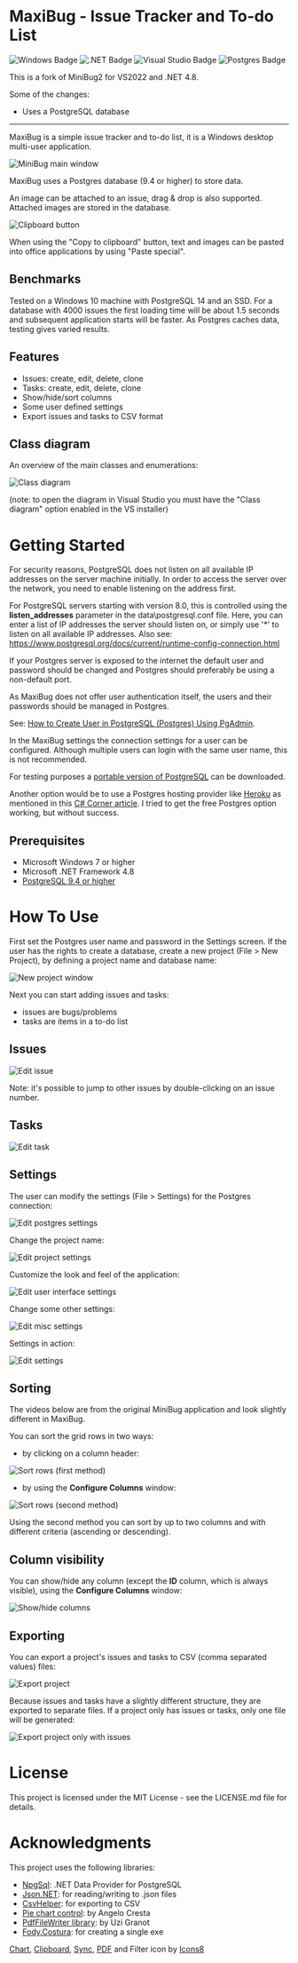 # MaxiBug - Issue Tracker and To-do List
![Windows Badge](https://img.shields.io/badge/Windows-0078D6?logo=windows&logoColor=fff&style=flat-square)
![.NET Badge](https://img.shields.io/badge/.NET-512BD4?logo=dotnet&logoColor=fff&style=flat-square)
![Visual Studio Badge](https://img.shields.io/badge/Visual%20Studio-5C2D91?logo=visualstudio&logoColor=fff&style=flat-square)
![Postgres Badge](https://badgen.net/badge/icon/postgresql?icon=postgresql&label)

This is a fork of MiniBug2 for VS2022 and .NET 4.8.

Some of the changes:
- Uses a PostgreSQL database

------------------------------------
MaxiBug is a simple issue tracker and to-do list, it is a Windows desktop multi-user application. 
 
<img src="Screenshots/main-window.png" alt="MiniBug main window">

MaxiBug uses a Postgres database (9.4 or higher) to store data.

An image can be attached to an issue, drag & drop is also supported.
Attached images are stored in the database.

<img src="MaxiBug/Resources/Clipboard_64x64.png" alt="Clipboard button">

When using the "Copy to clipboard" button, text and images can be pasted into office applications by using "Paste special".

## Benchmarks

Tested on a Windows 10 machine with PostgreSQL 14 and an SSD.
For a database with 4000 issues the first loading time will be about 1.5 seconds and subsequent application starts will be faster.
As Postgres caches data, testing gives varied results.

## Features

- Issues: create, edit, delete, clone
- Tasks: create, edit, delete, clone
- Show/hide/sort columns
- Some user defined settings
- Export issues and tasks to CSV format

## Class diagram

An overview of the main classes and enumerations:

<img src="Screenshots/class_diagram.png" alt="Class diagram">

(note: to open the diagram in Visual Studio you must have the "Class diagram" option enabled in the VS installer)

# Getting Started

For security reasons, PostgreSQL does not listen on all available IP addresses on the server machine initially. 
In order to access the server over the network, you need to enable listening on the address first. 

For PostgreSQL servers starting with version 8.0, this is controlled using the **listen_addresses** parameter in the data\postgresql.conf file. 
Here, you can enter a list of IP addresses the server should listen on, or simply use '*' to listen on all available IP addresses.
Also see: https://www.postgresql.org/docs/current/runtime-config-connection.html

If your Postgres server is exposed to the internet the default user and password should be changed and Postgres should preferably be using a non-default port.

As MaxiBug does not offer user authentication itself, the users and their passwords should be managed in Postgres.

See: [How to Create User in PostgreSQL (Postgres) Using PgAdmin](https://www.guru99.com/postgresql-create-alter-add-user.html).

In the MaxiBug settings the connection settings for a user can be configured.
Although multiple users can login with the same user name, this is not recommended. 

For testing purposes a [portable version of PostgreSQL](https://github.com/garethflowers/postgresql-portable) can be downloaded.

Another option would be to use a Postgres hosting provider like [Heroku](https://www.heroku.com/postgres) as mentioned in this [C# Corner article](https://www.c-sharpcorner.com/article/configuration-postgresql-database-on-heroku/).
I tried to get the free Postgres option working, but without success.

## Prerequisites

- Microsoft Windows 7 or higher
- Microsoft .NET Framework 4.8
- [PostgreSQL 9.4 or higher](https://www.postgresql.org/)

# How To Use

First set the Postgres user name and password in the Settings screen.
If the user has the rights to create a database, create a new project (File > New Project), by defining a project name and database name:

<img src="Screenshots/new-project.png" alt="New project window">

Next you can start adding issues and tasks:
- issues are bugs/problems
- tasks are items in a to-do list

## Issues

<img src="Screenshots/issue.png" alt="Edit issue">

Note: it's possible to jump to other issues by double-clicking on an issue number.

## Tasks

<img src="Screenshots/task.png" alt="Edit task">

## Settings

The user can modify the settings (File > Settings) for the Postgres connection:

<img src="Screenshots/settings.png" alt="Edit postgres settings">

Change the project name:

<img src="Screenshots/settings_project.png" alt="Edit project settings">

Customize the look and feel of the application:

<img src="Screenshots/settings_ui.png" alt="Edit user interface settings">

Change some other settings:

<img src="Screenshots/settings_misc.png" alt="Edit misc settings">


Settings in action:

<img src="Screenshots/settings.gif" alt="Edit settings">

## Sorting

The videos below are from the original MiniBug application and look slightly different in MaxiBug.

You can sort the grid rows in two ways:

- by clicking on a column header:

<img src="Screenshots/sort1.gif" alt="Sort rows (first method)">

- by using the **Configure Columns** window:

<img src="Screenshots/sort2.gif" alt="Sort rows (second method)">

Using the second method you can sort by up to two columns and with different criteria (ascending or descending).

## Column visibility

You can show/hide any column (except the **ID** column, which is always visible), using the **Configure Columns** window:

<img src="Screenshots/visible-columns.gif" alt="Show/hide columns">

## Exporting

You can export a project's issues and tasks to CSV (comma separated values) files:

<img src="Screenshots/export.png" alt="Export project">

Because issues and tasks have a slightly different structure, they are exported to separate files. If a project only has issues or tasks, only one file will be generated:

<img src="Screenshots/export2.png" alt="Export project only with issues">

# License

This project is licensed under the MIT License - see the LICENSE.md file for details.

# Acknowledgments

This project uses the following libraries:

- <a href="https://www.npgsql.org/">NpgSql</a>: .NET Data Provider for PostgreSQL
- <a href="https://www.newtonsoft.com/json">Json.NET</a>: for reading/writing to .json files
- <a href="https://joshclose.github.io/CsvHelper/">CsvHelper</a>: for exporting to CSV
- <a href="https://www.codeproject.com/Articles/5299801/A-Control-to-Display-Pie-and-Doughtnut-Charts-with">Pie chart control</a>: by Angelo Cresta
- <a href="https://www.codeproject.com/Articles/570682/PDF-File-Writer-Csharp-Class-Library-Version-2-0-0">PdfFileWriter library</a>: by Uzi Granot
- <a href="https://github.com/Fody/Costura">Fody.Costura</a>: for creating a single exe

<a target="_blank" href="https://icons8.com/icon/EQ4HGAcEI0hH/chart">Chart</a>, 
<a target="_blank" href="https://icons8.com/icon/9u9JUlsiUlgh/clipboard">Clipboard</a>, 
<a target="_blank" href="https://icons8.com/icon/33936/sync">Sync</a>, 
<a target="_blank" href="https://icons8.com/icon/57857/pdf">PDF</a> and Filter icon by <a target="_blank" href="https://icons8.com">Icons8</a>
